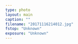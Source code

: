 ```yaml
---
type: photo
layout: main
caption: ""
filename: "20171116214012.jpg"
fstop: "Unknown"
exposure: "Unknown"
---
```

